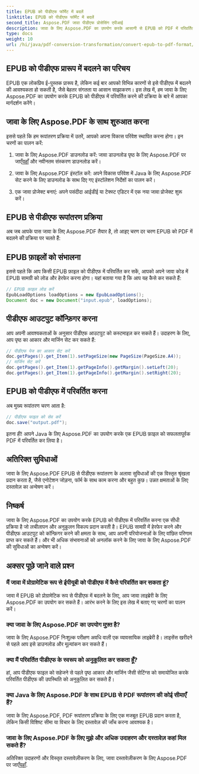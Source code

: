 ```yaml
---
title: EPUB को पीडीएफ फॉर्मेट में बदलें
linktitle: EPUB को पीडीएफ फॉर्मेट में बदलें
second_title: Aspose.PDF जावा पीडीएफ प्रोसेसिंग एपीआई
description: जावा के लिए Aspose.PDF का उपयोग करके आसानी से EPUB को PDF में परिवर्तित करना सीखें। हमारी चरण-दर-चरण मार्गदर्शिका EPUB से PDF रूपांतरण को सरल बनाती है।
type: docs
weight: 10
url: /hi/java/pdf-conversion-transformation/convert-epub-to-pdf-format/
---
```


## EPUB को पीडीएफ प्रारूप में बदलने का परिचय

EPUB एक लोकप्रिय ई-पुस्तक प्रारूप है, लेकिन कई बार आपको विभिन्न कारणों से इसे पीडीएफ में बदलने की आवश्यकता हो सकती है, जैसे बेहतर संगतता या आसान साझाकरण। इस लेख में, हम जावा के लिए Aspose.PDF का उपयोग करके EPUB को पीडीएफ में परिवर्तित करने की प्रक्रिया के बारे में आपका मार्गदर्शन करेंगे।

## जावा के लिए Aspose.PDF के साथ शुरुआत करना

इससे पहले कि हम रूपांतरण प्रक्रिया में उतरें, आपको अपना विकास परिवेश स्थापित करना होगा। इन चरणों का पालन करें:

1. जावा के लिए Aspose.PDF डाउनलोड करें: जावा डाउनलोड पृष्ठ के लिए Aspose.PDF पर जाएँ[यहाँ](https://releases.aspose.com/pdf/java/) और नवीनतम संस्करण डाउनलोड करें।

2. जावा के लिए Aspose.PDF इंस्टॉल करें: अपने विकास परिवेश में Java के लिए Aspose.PDF सेट करने के लिए डाउनलोड के साथ दिए गए इंस्टॉलेशन निर्देशों का पालन करें।

3. एक जावा प्रोजेक्ट बनाएं: अपने पसंदीदा आईडीई या टेक्स्ट एडिटर में एक नया जावा प्रोजेक्ट शुरू करें।

## EPUB से पीडीएफ रूपांतरण प्रक्रिया

अब जब आपके पास जावा के लिए Aspose.PDF तैयार है, तो आइए चरण दर चरण EPUB को PDF में बदलने की प्रक्रिया पर चलते हैं:

## EPUB फ़ाइलों को संभालना

इससे पहले कि आप किसी EPUB फ़ाइल को पीडीएफ में परिवर्तित कर सकें, आपको अपने जावा कोड में EPUB सामग्री को लोड और हेरफेर करना होगा। यहां बताया गया है कि आप यह कैसे कर सकते हैं:

```java
// EPUB फ़ाइल लोड करें
EpubLoadOptions loadOptions = new EpubLoadOptions();
Document doc = new Document("input.epub", loadOptions);
```

## पीडीएफ आउटपुट कॉन्फ़िगर करना

आप अपनी आवश्यकताओं के अनुसार पीडीएफ आउटपुट को कस्टमाइज़ कर सकते हैं। उदाहरण के लिए, आप पृष्ठ का आकार और मार्जिन सेट कर सकते हैं:

```java
// पीडीएफ पेज का आकार सेट करें
doc.getPages().get_Item(1).setPageSize(new PageSize(PageSize.A4));
// मार्जिन सेट करें
doc.getPages().get_Item(1).getPageInfo().getMargin().setLeft(20);
doc.getPages().get_Item(1).getPageInfo().getMargin().setRight(20);
```

## EPUB को पीडीएफ में परिवर्तित करना

अब मुख्य रूपांतरण चरण आता है:

```java
// पीडीएफ फाइल को सेव करें
doc.save("output.pdf");
```

इतना ही! आपने Java के लिए Aspose.PDF का उपयोग करके एक EPUB फ़ाइल को सफलतापूर्वक PDF में परिवर्तित कर लिया है।

## अतिरिक्त सुविधाओं

जावा के लिए Aspose.PDF EPUB से पीडीएफ रूपांतरण के अलावा सुविधाओं की एक विस्तृत श्रृंखला प्रदान करता है, जैसे एनोटेशन जोड़ना, फॉर्म के साथ काम करना और बहुत कुछ। उन्नत क्षमताओं के लिए दस्तावेज़ का अन्वेषण करें।

## निष्कर्ष

जावा के लिए Aspose.PDF का उपयोग करके EPUB को पीडीएफ में परिवर्तित करना एक सीधी प्रक्रिया है जो लचीलापन और अनुकूलन विकल्प प्रदान करती है। EPUB सामग्री में हेरफेर करने और पीडीएफ आउटपुट को कॉन्फ़िगर करने की क्षमता के साथ, आप अपनी परियोजनाओं के लिए वांछित परिणाम प्राप्त कर सकते हैं। और भी अधिक संभावनाओं को अनलॉक करने के लिए जावा के लिए Aspose.PDF की सुविधाओं का अन्वेषण करें।

## अक्सर पूछे जाने वाले प्रश्न

### मैं जावा में प्रोग्रामेटिक रूप से ईपीयूबी को पीडीएफ में कैसे परिवर्तित कर सकता हूं?

जावा में EPUB को प्रोग्रामेटिक रूप से पीडीएफ में बदलने के लिए, आप जावा लाइब्रेरी के लिए Aspose.PDF का उपयोग कर सकते हैं। आरंभ करने के लिए इस लेख में बताए गए चरणों का पालन करें।

### क्या जावा के लिए Aspose.PDF का उपयोग मुफ़्त है?

जावा के लिए Aspose.PDF निःशुल्क परीक्षण अवधि वाली एक व्यावसायिक लाइब्रेरी है। लाइसेंस खरीदने से पहले आप इसे डाउनलोड और मूल्यांकन कर सकते हैं।

### क्या मैं परिवर्तित पीडीएफ के स्वरूप को अनुकूलित कर सकता हूँ?

हां, आप पीडीएफ फाइल को सहेजने से पहले पृष्ठ आकार और मार्जिन जैसी सेटिंग्स को समायोजित करके परिवर्तित पीडीएफ की उपस्थिति को अनुकूलित कर सकते हैं।

### क्या Java के लिए Aspose.PDF के साथ EPUB से PDF रूपांतरण की कोई सीमाएँ हैं?

जावा के लिए Aspose.PDF, PDF रूपांतरण प्रक्रिया के लिए एक मजबूत EPUB प्रदान करता है, लेकिन किसी विशिष्ट सीमा या विचार के लिए दस्तावेज़ की जाँच करना आवश्यक है।

### जावा के लिए Aspose.PDF के लिए मुझे और अधिक उदाहरण और दस्तावेज़ कहां मिल सकते हैं?

 अतिरिक्त उदाहरणों और विस्तृत दस्तावेज़ीकरण के लिए, जावा दस्तावेज़ीकरण के लिए Aspose.PDF पर जाएँ[यहाँ](https://reference.aspose.com/pdf/java/).
